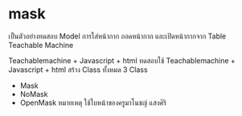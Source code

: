 # mask
เป็นตัวอย่างทดสอบ Model การใส่หน้ากาก ถอดหน้ากาก และเปิดหน้ากากจาก Table Teachable Machine

Teachablemachine + Javascript + html
ทดสอบใช้ Teachablemachine + Javascript + html สร้าง Class ทั้งหมด 3 Class
- Mask
- NoMask
- OpenMask
หมายเหตุ ใช้ใบหน้าของครูมาโนชญ์ แสงศิริ
